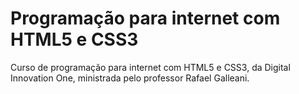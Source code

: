# Programação para internet com HTML5 e CSS3

Curso de programação para internet com HTML5 e CSS3, da Digital Innovation One, ministrada pelo professor Rafael Galleani.
